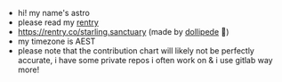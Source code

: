 - hi! my name's astro
- please read my [rentry](https://rentry.co/starling.sanctuary)
- https://rentry.co/starling.sanctuary (made by [dollipede](https://github.com/dollipede) 💜)
- my timezone is AEST
- please note that the contribution chart will likely not be perfectly accurate, i have some private repos i often work on & i use gitlab way more!
